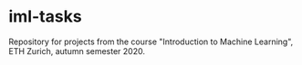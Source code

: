 # iml-tasks
Repository for projects from the course "Introduction to Machine Learning", ETH Zurich, autumn semester 2020.
